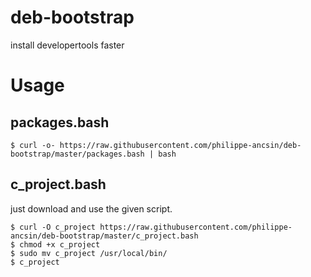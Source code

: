 # deb-bootstrap
install developertools faster

# Usage
## packages.bash
```console
$ curl -o- https://raw.githubusercontent.com/philippe-ancsin/deb-bootstrap/master/packages.bash | bash
```
## c_project.bash
just download and use the given script.
```console
$ curl -O c_project https://raw.githubusercontent.com/philippe-ancsin/deb-bootstrap/master/c_project.bash
$ chmod +x c_project
$ sudo mv c_project /usr/local/bin/
$ c_project
```
